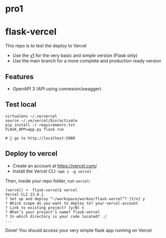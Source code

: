 # pro1
# flask-vercel

This repo is to test the deploy to Vercel

- Use the [v1](https://github.com/huogerac/flask-vercel/tree/v1) for the very basic and simple version (Flask only)
- Use the main branch for a more complete and production ready version

## Features

- OpenAPI 3 (API using connexion/swagger)

## Test local

```
virtualenv ~/.ve/vercel
source ~/.ve/vercel/bin/activate
pip install -r requirements.txt
FLASK_APP=app.py flask run

# 🚀 go to http://localhost:5000
```

## Deploy to vercel

- Create an account at https://vercel.com/
- Install the Vercel CLI: `npm i -g vercel`

Then, inside your repo folder, run `vercel`:

```
(vercel) ➜  flask-vercel$ vercel
Vercel CLI 23.0.1
? Set up and deploy “~/workspace/workon/flask-vercel”? [Y/n] y
? Which scope do you want to deploy to? your-vercel-account
? Link to existing project? [y/N] n
? What’s your project’s name? flask-vercel
? In which directory is your code located? ./
...
```

Done! You should access your very simple flask app running on Vercel
